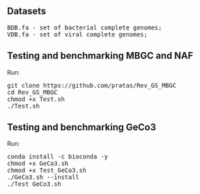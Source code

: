 ## Datasets

<pre>
BDB.fa - set of bacterial complete genomes;
VDB.fa - set of viral complete genomes;
</pre>

## Testing and benchmarking MBGC and NAF ##

Run:
<pre>
git clone https://github.com/pratas/Rev_GS_MBGC
cd Rev_GS_MBGC
chmod +x Test.sh
./Test.sh
</pre>

## Testing and benchmarking GeCo3 ##

Run:
<pre>
conda install -c bioconda -y
chmod +x GeCo3.sh
chmod +x Test_GeCo3.sh
./GeCo3.sh --install
./Test_GeCo3.sh
</pre>
